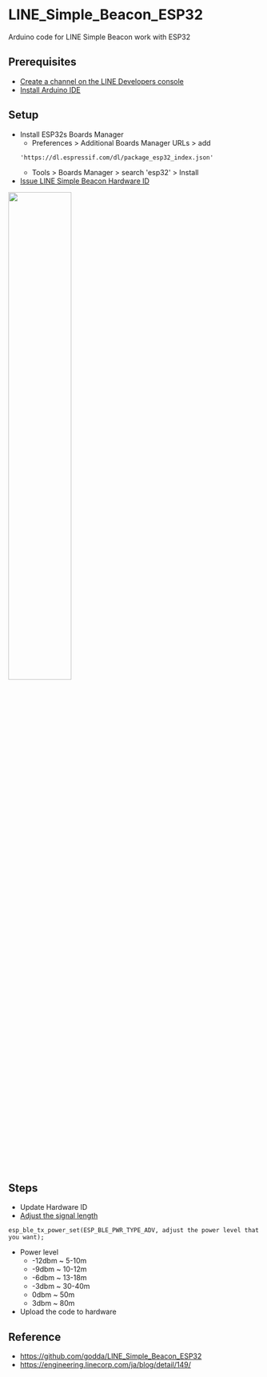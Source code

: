 # LINE_Simple_Beacon_ESP32
Arduino code for LINE Simple Beacon work with ESP32

## Prerequisites
* [Create a channel on the LINE Developers console](https://developers.line.me/en/docs/line-login/getting-started/)
* [Install Arduino IDE](https://www.arduino.cc/en/main/software)

## Setup
* Install ESP32s Boards Manager
    * Preferences > Additional Boards Manager URLs > add
    ```
    'https://dl.espressif.com/dl/package_esp32_index.json'
    ```
    * Tools > Boards Manager > search 'esp32' > Install
* [Issue LINE Simple Beacon Hardware ID](https://admin-official.line.me/beacon/register)
<img src="https://user-images.githubusercontent.com/30001185/50584877-afe5a900-0ea4-11e9-9130-69c3c893a301.png" width="50%"/>

## Steps
* Update Hardware ID
* [Adjust the signal length](https://docs.espressif.com/projects/esp-idf/en/latest/api-reference/bluetooth/controller_vhci.html?highlight=esp_ble_tx_power_set#_CPPv220esp_ble_tx_power_set20esp_ble_power_type_t17esp_power_level_t)
```
esp_ble_tx_power_set(ESP_BLE_PWR_TYPE_ADV, adjust the power level that you want);
```
* Power level
    * -12dbm ~ 5-10m
    * -9dbm ~ 10-12m
    * -6dbm ~ 13-18m
    * -3dbm ~ 30-40m
    * 0dbm ~ 50m
    * 3dbm ~ 80m
* Upload the code to hardware

## Reference
* https://github.com/godda/LINE_Simple_Beacon_ESP32
* https://engineering.linecorp.com/ja/blog/detail/149/
